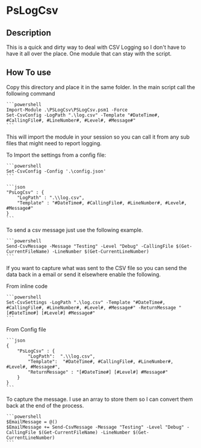 # PsLogCsv

## Description

This is a quick and dirty way to deal with CSV Logging so I don't have to have it all over the place.  One module that can stay with the script.

## How To use

Copy this directory and place it in the same folder.
In the main script call the following command

    ```powershell
    Import-Module .\PSLogCsv\PSLogCsv.psm1 -Force
    Set-CsvConfig -LogPath ".\log.csv" -Template "#DateTime#, #CallingFile#, #LineNumber#, #Level#, #Message#"
    ```

This will import the module in your session so you can call it from any sub files that might need to report logging.

To Import the settings from a config file:

    ```powershell
    Set-CsvConfig -Config '.\config.json'
    ```

    ```json
    "PsLogCsv" : {
        "LogPath" : ".\\log.csv",
        "Template" : "#DateTime#, #CallingFile#, #LineNumber#, #Level#, #Message#"
    }
    ```

To send a csv message just use the following example.

    ```powershell
    Send-CsvMessage -Message "Testing" -Level "Debug" -CallingFile $(Get-CurrentFileName) -LineNumber $(Get-CurrentLineNumber)
    ```

If you want to capture what was sent to the CSV file so you can send the data back in a email or send it elsewhere enable the following.

From inline code

    ```powershell
    Set-CsvSettings -LogPath ".\log.csv" -Template "#DateTime#, #CallingFile#, #LineNumber#, #Level#, #Message#" -ReturnMessage "[#DateTime#] [#Level#] #Message#"
    ```

From Config file

    ```json
    {
        "PsLogCsv" : {
            "LogPath":  ".\\log.csv",
            "Template":  "#DateTime#, #CallingFile#, #LineNumber#, #Level#, #Message#",
            "ReturnMessage" : "[#DateTime#] [#Level#] #Message#"
        }
    }
    ```

To capture the message.  I use an array to store them so I can convert them back at the end of the process.

    ```powershell
    $EmailMessage = @()
    $EmailMessage += Send-CsvMessage -Message "Testing" -Level "Debug" -CallingFile $(Get-CurrentFileName) -LineNumber $(Get-CurrentLineNumber)
    ```
